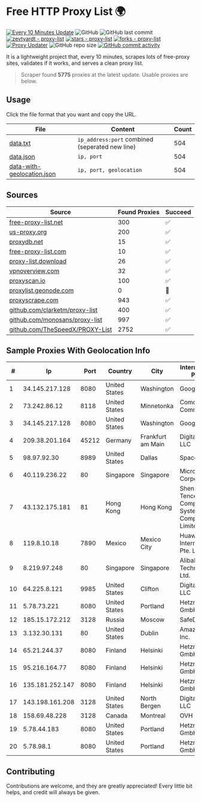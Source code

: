 
# Free HTTP Proxy List 🌍

[![Every 10 Minutes Update](https://github.com/mertguvencli/http-proxy-list/actions/workflows/main.yml/badge.svg?branch=main)](https://github.com/mertguvencli/http-proxy-list/actions/workflows/main.yml)
![GitHub](https://img.shields.io/github/license/mertguvencli/http-proxy-list)
![GitHub last commit](https://img.shields.io/github/last-commit/mertguvencli/http-proxy-list)
[![zevtyardt - proxy-list](https://img.shields.io/static/v1?label=zevtyardt&message=proxy-list&color=blue&logo=github)](https://github.com/zevtyardt/proxy-list "Go to GitHub repo")
[![stars - proxy-list](https://img.shields.io/github/stars/zevtyardt/proxy-list?style=social)](https://github.com/zevtyardt/proxy-list)
[![forks - proxy-list](https://img.shields.io/github/forks/zevtyardt/proxy-list?style=social)](https://github.com/zevtyardt/proxy-list)
[![Proxy Updater](https://github.com/zevtyardt/proxy-list/workflows/Proxy%20Updater/badge.svg)](https://github.com/zevtyardt/proxy-list/actions?query=workflow:"Proxy+Updater")
![GitHub repo size](https://img.shields.io/github/repo-size/zevtyardt/proxy-list)
[![GitHub commit activity](https://img.shields.io/github/commit-activity/m/zevtyardt/proxy-list?logo=commits)](https://github.com/zevtyardt/proxy-list/commits/main)

It is a lightweight project that, every 10 minutes, scrapes lots of free-proxy sites, validates if it works, and serves a clean proxy list.

> Scraper found **5775** proxies at the latest update. Usable proxies are below.

## Usage

Click the file format that you want and copy the URL.

|File|Content|Count|
|----|-------|-----|
|[data.txt](https://raw.githubusercontent.com/mertguvencli/http-proxy-list/main/proxy-list/data.txt)|`ip_address:port` combined (seperated new line)|504|
|[data.json](https://raw.githubusercontent.com/mertguvencli/http-proxy-list/main/proxy-list/data.json)|`ip, port`|504|
|[data-with-geolocation.json](https://raw.githubusercontent.com/mertguvencli/http-proxy-list/main/proxy-list/data-with-geolocation.json)|`ip, port, geolocation`|504|

## Sources

|Source|Found Proxies|Succeed|
|------|-------------|-------|
|[free-proxy-list.net](https://free-proxy-list.net)|300|✅|
|[us-proxy.org](https://www.us-proxy.org)|200|✅|
|[proxydb.net](http://proxydb.net)|15|✅|
|[free-proxy-list.com](https://free-proxy-list.com/?page=&port=&type%5B%5D=http&type%5B%5D=https&up_time=0&search=Search)|10|✅|
|[proxy-list.download](https://www.proxy-list.download/HTTP)|26|✅|
|[vpnoverview.com](https://vpnoverview.com/privacy/anonymous-browsing/free-proxy-servers)|32|✅|
|[proxyscan.io](https://www.proxyscan.io)|100|✅|
|[proxylist.geonode.com](https://proxylist.geonode.com/api/proxy-list?limit=300&page=1&sort_by=lastChecked&sort_type=desc&protocols=http,https)|0|🚫|
|[proxyscrape.com](https://api.proxyscrape.com/v2/?request=displayproxies&protocol=http&timeout=10000&country=all&ssl=all&anonymity=all)|943|✅|
|[github.com/clarketm/proxy-list](https://raw.githubusercontent.com/clarketm/proxy-list/master/proxy-list-raw.txt)|400|✅|
|[github.com/monosans/proxy-list](https://raw.githubusercontent.com/monosans/proxy-list/main/proxies/http.txt)|997|✅|
|[github.com/TheSpeedX/PROXY-List](https://raw.githubusercontent.com/TheSpeedX/PROXY-List/master/http.txt)|2752|✅|


## Sample Proxies With Geolocation Info

|#|Ip|Port|Country|City|Internet Service Provider|
|-|--|----|-------|----|-------------------------|
|1|34.145.217.128|8080|United States|Washington|Google LLC|
|2|73.242.86.12|8118|United States|Minnetonka|Comcast Cable Communications|
|3|34.145.217.128|8080|United States|Washington|Google LLC|
|4|209.38.201.164|45212|Germany|Frankfurt am Main|DigitalOcean, LLC|
|5|98.97.92.30|8989|United States|Dallas|SpaceX Starlink|
|6|40.119.236.22|80|Singapore|Singapore|Microsoft Corporation|
|7|43.132.175.181|81|Hong Kong|Hong Kong|Shenzhen Tencent Computer Systems Company Limited|
|8|119.8.10.18|7890|Mexico|Mexico City|Huawei International Pte. LTD|
|9|8.219.97.248|80|Singapore|Singapore|Alibaba (US) Technology Co., Ltd.|
|10|64.225.8.121|9985|United States|Clifton|DigitalOcean, LLC|
|11|5.78.73.221|8080|United States|Portland|Hetzner Online GmbH|
|12|185.15.172.212|3128|Russia|Moscow|SafeData LLC|
|13|3.132.30.131|80|United States|Dublin|Amazon.com, Inc.|
|14|65.21.244.37|8080|Finland|Helsinki|Hetzner Online GmbH|
|15|95.216.164.77|8080|Finland|Helsinki|Hetzner Online GmbH|
|16|135.181.252.147|8080|Finland|Helsinki|Hetzner Online GmbH|
|17|143.198.161.208|3128|United States|North Bergen|DigitalOcean, LLC|
|18|158.69.48.228|3128|Canada|Montreal|OVH SAS|
|19|5.78.44.183|8080|United States|Portland|Hetzner Online GmbH|
|20|5.78.98.1|8080|United States|Portland|Hetzner Online GmbH|



## Contributing

Contributions are welcome, and they are greatly appreciated! Every
little bit helps, and credit will always be given.

